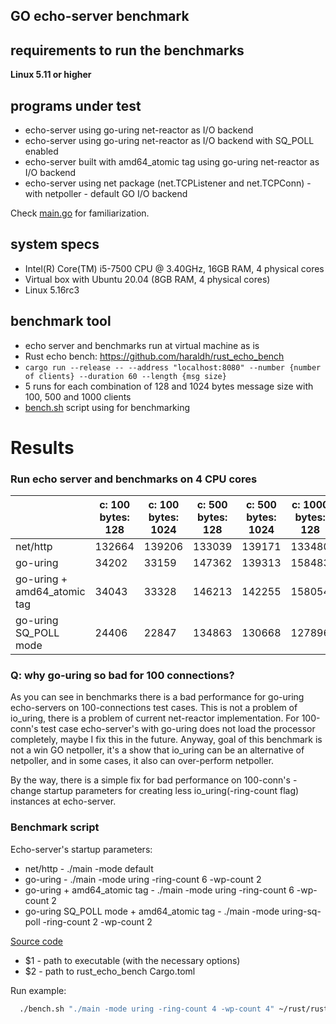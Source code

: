 ## GO echo-server benchmark

## requirements to run the benchmarks
__Linux 5.11 or higher__

## programs under test
* echo-server using go-uring net-reactor as I/O backend
* echo-server using go-uring net-reactor as I/O backend with SQ_POLL enabled
* echo-server built with amd64_atomic tag using go-uring net-reactor as I/O backend
* echo-server using net package (net.TCPListener and net.TCPConn) - with netpoller - default GO I/O backend

Check [main.go](https://github.com/godzie44/go-uring/blob/master/example/echo-server-multi-thread/main.go) for familiarization.

## system specs
* Intel(R) Core(TM) i5-7500 CPU @ 3.40GHz, 16GB RAM, 4 physical cores
* Virtual box with Ubuntu 20.04 (8GB RAM, 4 physical cores)
* Linux 5.16rc3

## benchmark tool
* echo server and benchmarks run at virtual machine as is
* Rust echo bench: https://github.com/haraldh/rust_echo_bench
* `cargo run --release -- --address "localhost:8080" --number {number of clients} --duration 60 --length {msg size}`
* 5 runs for each combination of 128 and 1024 bytes message size with 100, 500 and 1000 clients
* [bench.sh](#benchmark-script) script using for benchmarking

# Results

### Run echo server and benchmarks on 4 CPU cores

|                             | c: 100 bytes: 128 | c: 100 bytes: 1024 | c: 500 bytes: 128 | c: 500 bytes: 1024 | c: 1000 bytes: 128 | c: 1000 bytes: 1024 |
|-----------------------------|-------------------|--------------------|-------------------|--------------------|--------------------|---------------------|
| net/http                    | 132664            | 139206             | 133039            | 139171             | 133480             | 139617              |
| go-uring                    | 34202             | 33159              | 147362            | 139313             | 158483             | 154194              |
| go-uring + amd64_atomic tag | 34043             | 33328              | 146213            | 142255             | 158054             | 154687              |
| go-uring SQ_POLL mode       | 24406             | 22847              | 134863            | 130668             | 127896             | 122601              |

### Q: why go-uring so bad for 100 connections?

As you can see in benchmarks there is a bad performance for go-uring echo-servers on 100-connections test cases. This is not
a problem of io_uring, there is a problem of current net-reactor implementation. For 100-conn's test case echo-server's with go-uring does not load the processor completely,
maybe I fix this in the future. Anyway, goal of this
benchmark is not a win GO netpoller, it's a show that io_uring can be an alternative of netpoller, and in some cases, it also can over-perform netpoller.

By the way, there is a simple fix for bad performance on 100-conn's - change startup parameters for creating less io_uring(-ring-count flag) instances at echo-server.

### Benchmark script

Echo-server's startup parameters:
- net/http - ./main -mode default
- go-uring - ./main -mode uring -ring-count 6 -wp-count 2
- go-uring + amd64_atomic tag - ./main -mode uring -ring-count 6 -wp-count 2
- go-uring SQ_POLL mode + amd64_atomic tag - ./main -mode uring-sq-poll -ring-count 2 -wp-count 2

[Source code](https://github.com/godzie44/go-uring/blob/master/example/echo-server-multi-thread/bench.sh)

* $1 - path to executable (with the necessary options)
* $2 - path to rust_echo_bench Cargo.toml

Run example:
```bash
  ./bench.sh "./main -mode uring -ring-count 4 -wp-count 4" ~/rust/rust_echo_bench/Cargo.toml 
```